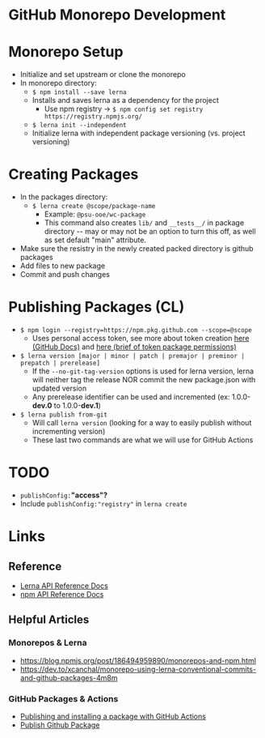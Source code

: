 # GitHub Monorepo Development

# Monorepo Setup
- Initialize and set upstream or clone the monorepo
- In monorepo directory:
	- `$ npm install --save lerna`
    - Installs and saves lerna as a dependency for the project
		- Use npm registry -> `$ npm config set registry https://registry.npmjs.org/`
	- `$ lerna init --independent`
    - Initialize lerna with independent package versioning (vs. project versioning)

# Creating Packages
- In the packages directory:
  - `$ lerna create @scope/package-name`
    - Example: `@psu-ooe/wc-package`
    - This command also creates `lib/` and `__tests__/` in package directory -- may or may not be an option to turn this off, as well as set default "main" attribute.
- Make sure the resistry in the newly created packed directory is github packages
- Add files to new package
- Commit and push changes

# Publishing Packages (CL)
- `$ npm login --registry=https://npm.pkg.github.com --scope=@scope`
  - Uses personal access token, see more about token creation [here (GitHub Docs)](https://docs.github.com/en/enterprise-server@3.4/authentication/keeping-your-account-and-data-secure/creating-a-personal-access-token) and [here (brief of token package permissions)](https://dev.to/xcanchal/monorepo-using-lerna-conventional-commits-and-github-packages-4m8m#authentication-in-github-packages-and-npm)
- `$ lerna version [major | minor | patch | premajor | preminor | prepatch | prerelease]`
  - If the `--no-git-tag-version` options is used for lerna version, lerna will neither tag the release NOR commit the new package.json with updated version
  - Any prerelease identifier can be used and incremented (ex: 1.0.0-**dev.0** to 1.0.0-**dev.1**)
- `$ lerna publish from-git`
  - Will call `lerna version` (looking for a way to easily publish without incrementing version)
  - These last two commands are what we will use for GitHub Actions

# TODO
- `publishConfig:`**"access"?**
- Include `publishConfig:"registry"` in `lerna create`

# Links
## Reference
- [Lerna API Reference Docs](https://lerna.js.org/docs/api-reference/commands)
- [npm API Reference Docs](https://docs.npmjs.com/cli/v8/commands)

## Helpful Articles
### Monorepos & Lerna
- https://blog.npmjs.org/post/186494959890/monorepos-and-npm.html
- https://dev.to/xcanchal/monorepo-using-lerna-conventional-commits-and-github-packages-4m8m

### GitHub Packages & Actions
- [Publishing and installing a package with GitHub Actions](https://docs.github.com/en/packages/managing-github-packages-using-github-actions-workflows/publishing-and-installing-a-package-with-github-actions)
- [Publish Github Package](https://medium.com/tkssharma/publish-github-package-b4bc0c1182a7)